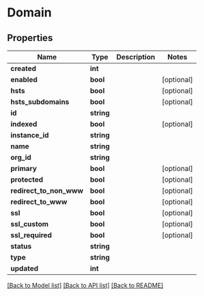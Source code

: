 # Domain

## Properties
Name | Type | Description | Notes
------------ | ------------- | ------------- | -------------
**created** | **int** |  | 
**enabled** | **bool** |  | [optional] 
**hsts** | **bool** |  | [optional] 
**hsts_subdomains** | **bool** |  | [optional] 
**id** | **string** |  | 
**indexed** | **bool** |  | [optional] 
**instance_id** | **string** |  | 
**name** | **string** |  | 
**org_id** | **string** |  | 
**primary** | **bool** |  | [optional] 
**protected** | **bool** |  | [optional] 
**redirect_to_non_www** | **bool** |  | [optional] 
**redirect_to_www** | **bool** |  | [optional] 
**ssl** | **bool** |  | [optional] 
**ssl_custom** | **bool** |  | [optional] 
**ssl_required** | **bool** |  | [optional] 
**status** | **string** |  | 
**type** | **string** |  | 
**updated** | **int** |  | 

[[Back to Model list]](../README.md#documentation-for-models) [[Back to API list]](../README.md#documentation-for-api-endpoints) [[Back to README]](../README.md)


